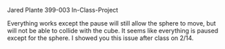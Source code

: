 Jared Plante 399-003
In-Class-Project

Everything works except the pause will still allow the sphere to move, but will not be able to collide with the cube. It seems like everything is paused except for the sphere. I showed you this issue after class on 2/14.